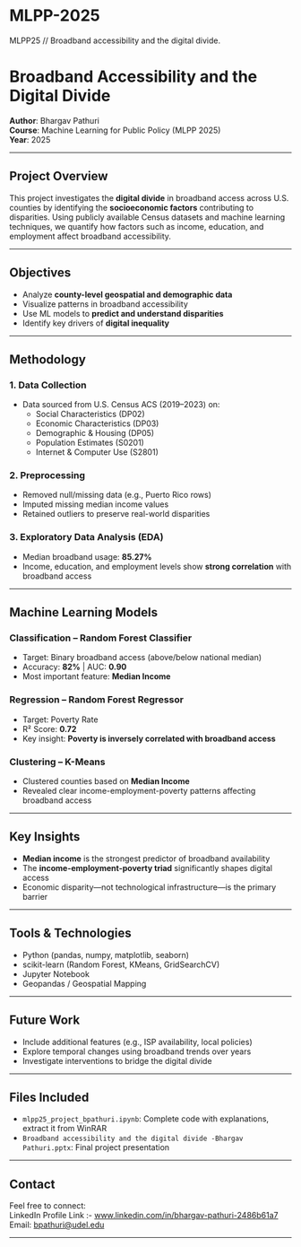 # MLPP-2025
MLPP25 // Broadband accessibility and the digital divide.


# Broadband Accessibility and the Digital Divide

**Author**: Bhargav Pathuri  
**Course**: Machine Learning for Public Policy (MLPP 2025)  
**Year**: 2025  

---

##  Project Overview

This project investigates the **digital divide** in broadband access across U.S. counties by identifying the **socioeconomic factors** contributing to disparities. Using publicly available Census datasets and machine learning techniques, we quantify how factors such as income, education, and employment affect broadband accessibility.

---

##  Objectives

- Analyze **county-level geospatial and demographic data**
- Visualize patterns in broadband accessibility
- Use ML models to **predict and understand disparities**
- Identify key drivers of **digital inequality**

---

##  Methodology

### 1. **Data Collection**
- Data sourced from U.S. Census ACS (2019–2023) on:
  - Social Characteristics (DP02)
  - Economic Characteristics (DP03)
  - Demographic & Housing (DP05)
  - Population Estimates (S0201)
  - Internet & Computer Use (S2801)

### 2. **Preprocessing**
- Removed null/missing data (e.g., Puerto Rico rows)
- Imputed missing median income values
- Retained outliers to preserve real-world disparities

### 3. **Exploratory Data Analysis (EDA)**
- Median broadband usage: **85.27%**
- Income, education, and employment levels show **strong correlation** with broadband access

---

##  Machine Learning Models

###  **Classification – Random Forest Classifier**
- Target: Binary broadband access (above/below national median)
- Accuracy: **82%** | AUC: **0.90**
- Most important feature: **Median Income**

###  **Regression – Random Forest Regressor**
- Target: Poverty Rate  
- R² Score: **0.72**  
- Key insight: **Poverty is inversely correlated with broadband access**

###  **Clustering – K-Means**
- Clustered counties based on **Median Income**
- Revealed clear income-employment-poverty patterns affecting broadband access

---

##  Key Insights

- **Median income** is the strongest predictor of broadband availability
- The **income-employment-poverty triad** significantly shapes digital access
- Economic disparity—not technological infrastructure—is the primary barrier

---

##  Tools & Technologies

- Python (pandas, numpy, matplotlib, seaborn)
- scikit-learn (Random Forest, KMeans, GridSearchCV)
- Jupyter Notebook
- Geopandas / Geospatial Mapping

---

##  Future Work

- Include additional features (e.g., ISP availability, local policies)
- Explore temporal changes using broadband trends over years
- Investigate interventions to bridge the digital divide

---

##  Files Included

- `mlpp25_project_bpathuri.ipynb`: Complete code with explanations, extract it from WinRAR
- `Broadband accessibility and the digital divide -Bhargav Pathuri.pptx`: Final project presentation

---

##  Contact

Feel free to connect:  
LinkedIn Profile Link :- www.linkedin.com/in/bhargav-pathuri-2486b61a7
Email: bpathuri@udel.edu

---

